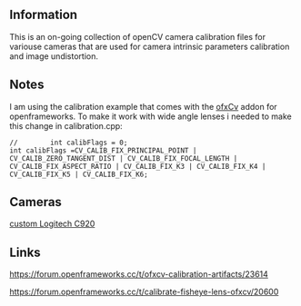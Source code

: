 ## Information
This is an on-going collection of openCV camera calibration files for variouse cameras that are used for camera intrinsic parameters calibration and image undistortion.

## Notes
I am using the calibration example that comes with the [ofxCv](https://github.com/kylemcdonald/ofxCv/tree/master/example-calibration) addon for openframeworks.
To make it work with wide angle lenses i needed to make this change in calibration.cpp:
```
//        int calibFlags = 0;
int calibFlags =CV_CALIB_FIX_PRINCIPAL_POINT | CV_CALIB_ZERO_TANGENT_DIST | CV_CALIB_FIX_FOCAL_LENGTH | CV_CALIB_FIX_ASPECT_RATIO | CV_CALIB_FIX_K3 | CV_CALIB_FIX_K4 | CV_CALIB_FIX_K5 | CV_CALIB_FIX_K6;
```

## Cameras
[custom Logitech C920](https://www.kurokesu.com/shop/cameras/KITCW920)

## Links
https://forum.openframeworks.cc/t/ofxcv-calibration-artifacts/23614

https://forum.openframeworks.cc/t/calibrate-fisheye-lens-ofxcv/20600
